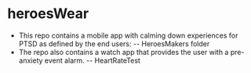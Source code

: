 # heroesWear
- This repo contains a mobile app with calming down experiences for PTSD as defined by the end users:
-- HeroesMakers folder
- The repo also contains a watch app that provides the user with a pre-anxiety event alarm.
-- HeartRateTest
